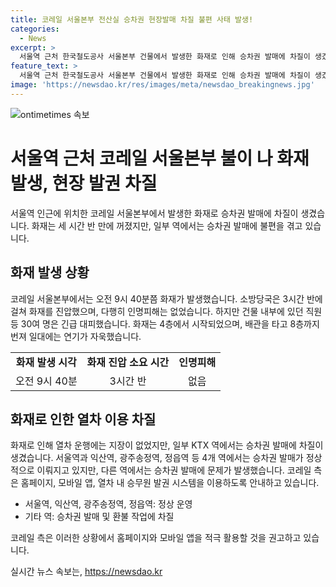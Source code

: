 ```yaml
---
title: 코레일 서울본부 전산실 승차권 현장발매 차질 불편 사태 발생!
categories:
  - News
excerpt: >
  서울역 근처 한국철도공사 서울본부 건물에서 발생한 화재로 인해 승차권 발매에 차질이 생겼습니다. 불은 3시간 반 만에 꺼졌으며, 인명피해는 없었습니다. 일부 KTX 역에서는 승차권 발매에 차질이 있지만, 코레일은 대체방법을 안내하고 있습니다. 홈페이지, 모바일 앱, 또는 열차 내 승무원 발권 시스템을 이용하도록 요청하고 있습니다.
feature_text: >
  서울역 근처 한국철도공사 서울본부 건물에서 발생한 화재로 인해 승차권 발매에 차질이 생겼습니다. 불은 3시간 반 만에 꺼졌으며, 인명피해는 없었습니다. 일부 KTX 역에서는 승차권 발매에 차질이 있지만, 코레일은 대체방법을 안내하고 있습니다. 홈페이지, 모바일 앱, 또는 열차 내 승무원 발권 시스템을 이용하도록 요청하고 있습니다.
image: 'https://newsdao.kr/res/images/meta/newsdao_breakingnews.jpg'
---
```


<p><img src="https://newsdao.kr/res/images/meta/newsdao_breakingnews.jpg" alt="ontimetimes 속보" /></p>

<h1>서울역 근처 코레일 서울본부 불이 나 화재 발생, 현장 발권 차질</h1>

<p data-ke-size="size16">서울역 인근에 위치한 코레일 서울본부에서 발생한 화재로 승차권 발매에 차질이 생겼습니다. 화재는 세 시간 반 만에 꺼졌지만, 일부 역에서는 승차권 발매에 불편을 겪고 있습니다.</p>

<h2 data-ke-size="size26">화재 발생 상황</h2>

<p data-ke-size="size16">코레일 서울본부에서는 오전 9시 40분쯤 화재가 발생했습니다. 소방당국은 3시간 반에 걸쳐 화재를 진압했으며, 다행히 인명피해는 없었습니다. 하지만 건물 내부에 있던 직원 등 30여 명은 긴급 대피했습니다. 화재는 4층에서 시작되었으며, 배관을 타고 8층까지 번져 일대에는 연기가 자욱했습니다.</p>

<table>
  <tr>
    <td style="text-align: center; height: 17px;"><b>화재 발생 시각</b></td>
    <td style="text-align: center; height: 17px;"><b>화재 진압 소요 시간</b></td>
    <td style="text-align: center; height: 17px;"><b>인명피해</b></td>
  </tr>
  <tr>
    <td style="text-align: center; height: 17px;">오전 9시 40분</td>
    <td style="text-align: center; height: 17px;">3시간 반</td>
    <td style="text-align: center; height: 17px;">없음</td>
  </tr>
</table>

<h2 data-ke-size="size26">화재로 인한 열차 이용 차질</h2>

<p data-ke-size="size16">화재로 인해 열차 운행에는 지장이 없었지만, 일부 KTX 역에서는 승차권 발매에 차질이 생겼습니다. 서울역과 익산역, 광주송정역, 정읍역 등 4개 역에서는 승차권 발매가 정상적으로 이뤄지고 있지만, 다른 역에서는 승차권 발매에 문제가 발생했습니다. 코레일 측은 홈페이지, 모바일 앱, 열차 내 승무원 발권 시스템을 이용하도록 안내하고 있습니다.</p>

<ul>
  <li>서울역, 익산역, 광주송정역, 정읍역: 정상 운영</li>
  <li>기타 역: 승차권 발매 및 환불 작업에 차질</li>
</ul>

<p data-ke-size="size16">코레일 측은 이러한 상황에서 홈페이지와 모바일 앱을 적극 활용할 것을 권고하고 있습니다.</p>
실시간 뉴스 속보는, <a href="https://newsdao.kr" rel="dofollow">https://newsdao.kr</a>


